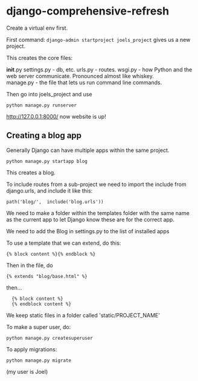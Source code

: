 # django-comprehensive-refresh

Create a virtual env first. 

First command: `django-admin startproject joels_project` gives us a new project.  

This creates the core files: 

__init__.py
settings.py - db, etc.
urls.py - routes. 
wsgi.py - how Python and the web server communicate.  Pronounced almost like whiskey.  
manage.py - the file that lets us run command line commands.

Then go into joels_project and use

`python manage.py runserver`

http://127.0.0.1:8000/ now website is up!

## Creating a blog app

Generally Django can have multiple apps within the same project. 

`python manage.py startapp blog`

This creates a blog. 

To include routes from a sub-project we need to import the include from django.urls, and include it like this: 

`path('blog/',  include('blog.urls'))`

We need to make a folder within the templates folder with the same name as the current app to let Django know these are for the correct app. 

We need to add the Blog in settings.py to the list of installed apps

To use a template that we can extend, do this:

`{% block content %}{% endblock %}`

Then in the file, do 

`{% extends "blog/base.html" %}`

then... 

```
  {% block content %}
  {% endblock content %}
```

We keep static files in a folder called 'static/PROJECT_NAME'

To make a super user, do: 

`python manage.py createsuperuser`

To apply migrations:

`python manage.py migrate`

(my user is Joel)